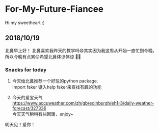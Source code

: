 # For-My-Future-Fiancee
Hi my sweetheart :)  

## 2018/10/19  
北鼻早上好！ 北鼻喜欢我昨天的教学吗😄其实因为我这周从开始一直忙到今晚，所以今晚有点累😔希望北鼻体谅体谅
🐙🐇

  
### Snacks for today
1. 今天给北鼻推荐一个好玩的python package.   
import faker
键入help faker来查找有趣的功能

2. 今天的爱宝天气  
https://www.accuweather.com/zh/gb/edinburgh/eh1-3/daily-weather-forecast/327336  
今天天气稍稍有些回暖，enjoy~

明天见！爱你！


